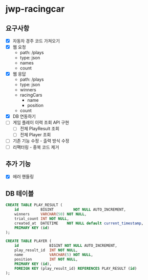 # jwp-racingcar

## 요구사항
- [x] 자동차 경주 코드 가져오기
- [x] 웹 요청
  - path: /plays
  - type: json
  - names
  - count
- [x] 웹 응답
  - path: /plays
  - type: json
  - winners
  - racingCars
    - name
    - position
  - count
- [x] DB 연동하기
- [ ] 게임 플레이 이력 조회 API 구현
  - [ ] 전체 PlayResult 조회
  - [ ] 전체 Player 조회
- [ ] 기존 기능 수정 - 출력 방식 수정
- [ ] 리팩터링 - 중복 코드 제거

## 추가 기능

- [x] 에러 핸들링

## DB 테이블

```sql
CREATE TABLE PLAY_RESULT (
    id          BIGINT         NOT NULL AUTO_INCREMENT,
    winners     VARCHAR(50) NOT NULL,
    trial_count INT NOT NULL,
    created_at  DATETIME    NOT NULL default current_timestamp,
    PRIMARY KEY (id)
);

CREATE TABLE PLAYER (
    id              BIGINT NOT NULL AUTO_INCREMENT,
    play_result_id  INT NOT NULL,
    name            VARCHAR(5) NOT NULL,
    position        INT NOT NULL,
    PRIMARY KEY (id),
    FOREIGN KEY (play_result_id) REFERENCES PLAY_RESULT (id)
);
```